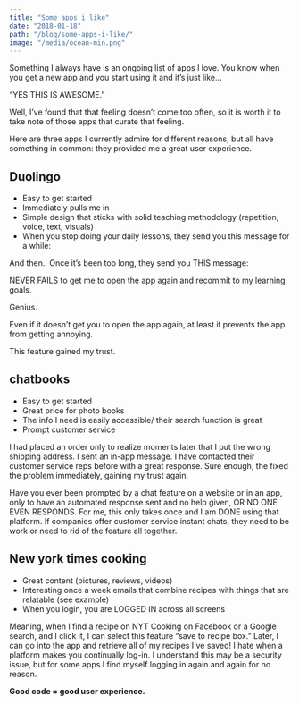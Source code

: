 ```yaml
---
title: "Some apps i like"
date: "2018-01-18"
path: "/blog/some-apps-i-like/"
image: "/media/ocean-min.png"
---
```


Something I always have is an ongoing list of apps I love. You know when you get a new app and you start using it and it’s just like...

“YES THIS IS AWESOME.”

Well, I’ve found that that feeling doesn’t come too often, so it is worth it to take note of those apps that curate that feeling. 

Here are three apps I currently admire for different reasons, but all have something in common: 
they provided me a great user experience.

## Duolingo

- Easy to get started
- Immediately pulls me in
- Simple design that sticks with solid teaching methodology (repetition, voice, text, visuals)
- When you stop doing your daily lessons, they send you this message for a while:
  
And then.. Once it’s been too long, they send you THIS message:

NEVER FAILS to get me to open the app again and recommit to my learning goals. 

Genius. 

Even if it doesn’t get you to open the app again, at least it prevents the app from getting annoying. 

This feature gained my trust. 

## chatbooks

- Easy to get started 
- Great price for photo books
- The info I need is easily accessible/ their search function is great
- Prompt customer service

I had placed an order only to realize moments later that I put the wrong shipping address. I sent an in-app message. I have contacted their customer service reps before with a great response. Sure enough, the fixed the problem immediately, gaining my trust again.

Have you ever been prompted by a chat feature on a website or in an app, only to have an automated response sent and no help given, OR NO ONE EVEN RESPONDS. For me, this only takes once and I am DONE using that platform. If companies offer customer service instant chats, they need to be work or need to rid of the feature all together.

## New york times cooking

- Great content (pictures, reviews, videos)
- Interesting once a week emails that combine recipes with things that are relatable (see example)
- When you login, you are LOGGED IN across all screens 

Meaning, when I find a recipe on NYT Cooking on Facebook or a Google search, and I click it, I can select this feature “save to recipe box.” Later, I can go into the app and retrieve all of my recipes I’ve saved! I hate when a platform makes you continually log-in. I understand this may be a security issue, but for some apps I find myself logging in again and again for no reason.

**Good code = good user experience.**
